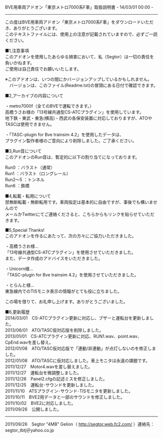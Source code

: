BVE用車両アドオン「東京メトロ7000系F車」取扱説明書 - 14/03/01 00:00 -

------------------------------------------------------------------------------------------------------
この度はBVE用車両アドオン「東京メトロ7000系F車」をダウンロードいただき、ありがとうございます。  
このテキストファイルには、使用上の注意が記載されていますので、必ずご一読ください。  

■1,注意事項  
このアドオンを使用したあらゆる損害において、私（Segtor）は一切の責任を負いかねます。  
ご使用は自己責任でお願いいたします。  

※このアドオンは、いつの間にかバージョンアップしているかもしれません。  
　バージョンは、このファイル(Readme.txt)の冒頭にある日付で確認できます。  

■2,アーカイブの内容について  

・metro7000f（全てのBVEで運転できます。）  
高橋うさお様の「13号線共通型CS-ATCプラグイン」を使用しています。  
地下鉄・東武・東急(横高)・西武の各保安装置に対応しておりますが、ATOやTASCは使用できません。  

・「TASC-plugin for Bve trainsim 4.2」を使用したデータは、  
プラグイン製作者様のご意向により削除しました。ご了承ください。  

■3,Run音について  
このアドオンのRun音は、暫定的に以下の割り当てになっております。  

Run0	：バラスト（通常）  
Run1	：バラスト（ロングレール）  
Run2～5	：トンネル  
Run6	：鉄橋  

■4,転載・転用について  
禁無断転載・無断転用です。車両指定は基本的に自由ですが、事後でも構いませんので  
メールかTwitterにてご連絡くださると、こちらからもリンクを貼らせていただきます。  

■5,Special Thanks!  
このアドオンを作るにあたって、次の方々にご協力いただきました。  

・高橋うさお様…  
「13号線共通型CS-ATCプラグイン」を使用させていただきました。  
また、データ作成のアドバイスをいただきました。  

・Unicorn様…  
「TASC-plugin for Bve trainsim 4.2」を使用させていただきました。  

・とらんと様…  
東急線内でのTISモニタ表示の情報がとても役に立ちました。  

この場を借りて、お礼申し上げます。ありがとうございました。  

■6,更新履歴  
2014/03/01　CS-ATCプラグイン更新に対応し、ブザーと運転台を更新しました。  
2013/06/01　ATO/TASC仮対応版を削除しました。  
2013/01/01　CS-ATCプラグイン更新に対応、RUN1.wav、point.wav、CpEnd.wavを差し替え。  
2012/01/08　ATO/TASC仮対応版で「連動/非連動」が点灯しないのを修正しました。  
2012/01/08　ATO/TASCに仮対応しました。車上モニタは永遠の課題です。  
2011/12/27　Motor4.wavを差し替えました。  
2011/12/27　運転台を微調整しました。  
2011/12/26　Panel2.cfgの記述ミスを修正しました。  
2011/12/25　運転台･サウンドを更新しました。  
2011/11/10　ATSプラグイン･サウンド･TISモニタを更新しました。  
2011/10/11　BVE2用データと一部のサウンドを修正しました。  
2011/10/02　BVE2に対応しました。  
2011/09/26　公開しました。  

------------------------------------------------------------------------------------------------------
2011/09/26　Segtor "4MB" Gelion（ http://segtor.web.fc2.com/ ）連絡先：segtor_tbtj＠yahoo.co.jp
